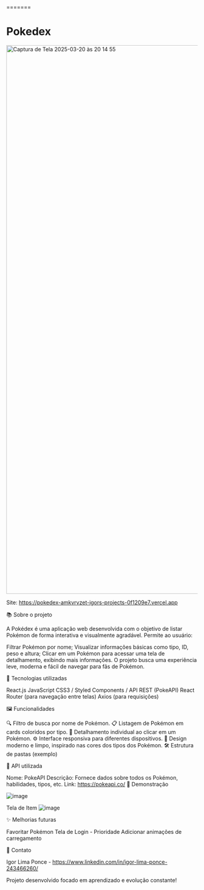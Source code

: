=======
# Pokedex


<img width="1440" alt="Captura de Tela 2025-03-20 às 20 14 55" src="https://github.com/user-attachments/assets/c545078f-9442-4938-b953-bde92950c6ea" />

Site: https://pokedex-amkvrvzet-igors-projects-0f1209e7.vercel.app

📚 Sobre o projeto

A Pokédex é uma aplicação web desenvolvida com o objetivo de listar Pokémon de forma interativa e visualmente agradável.
Permite ao usuário:

Filtrar Pokémon por nome;
Visualizar informações básicas como tipo, ID, peso e altura;
Clicar em um Pokémon para acessar uma tela de detalhamento, exibindo mais informações.
O projeto busca uma experiência leve, moderna e fácil de navegar para fãs de Pokémon.

🚀 Tecnologias utilizadas

React.js
JavaScript
CSS3 / Styled Components /
API REST (PokeAPI)
React Router (para navegação entre telas)
Axios (para requisições)

🖼️ Funcionalidades

🔍 Filtro de busca por nome de Pokémon.
📋 Listagem de Pokémon em cards coloridos por tipo.
📄 Detalhamento individual ao clicar em um Pokémon.
⚙️ Interface responsiva para diferentes dispositivos.
🧹 Design moderno e limpo, inspirado nas cores dos tipos dos Pokémon.
🛠️ Estrutura de pastas (exemplo)

🔗 API utilizada

Nome: PokeAPI
Descrição: Fornece dados sobre todos os Pokémon, habilidades, tipos, etc.
Link: https://pokeapi.co/
📸 Demonstração

![image](https://github.com/user-attachments/assets/dbd48be8-8971-49be-a6a5-0eda8f3f4925)

Tela de Item
![image](https://github.com/user-attachments/assets/2b5cab44-0088-43e0-b10c-165f043125fe)

✨ Melhorias futuras

 Favoritar Pokémon
 Tela de Login - Prioridade
 Adicionar animações de carregamento

📩 Contato

Igor Lima Ponce - https://www.linkedin.com/in/igor-lima-ponce-243466260/

Projeto desenvolvido focado em aprendizado e evolução constante!

